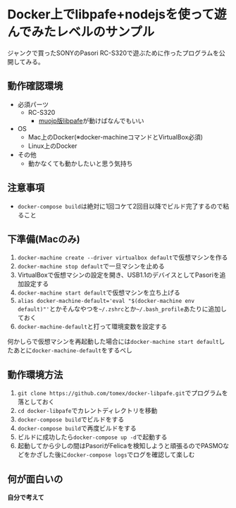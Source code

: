 # Docker上でlibpafe+nodejsを使って遊んでみたレベルのサンプル

ジャンクで買ったSONYのPasori RC-S320で遊ぶために作ったプログラムを公開してみる。

## 動作確認環境

* 必須パーツ
  * RC-S320
    * [muojp版libpafe](https://github.com/muojp/libpafe)が動けばなんでもいい
* OS
  * Mac上のDocker(※docker-machineコマンドとVirtualBox必須)
  * Linux上のDocker
* その他
  * 動かなくても動かしたいと思う気持ち

## 注意事項

* `docker-compose build`は絶対に1回コケて2回目以降でビルド完了するので粘ること

## 下準備(Macのみ)

1. `docker-machine create --driver virtualbox default`で仮想マシンを作る
1. `docker-machine stop default`で一旦マシンを止める
1. VirtualBoxで仮想マシンの設定を開き、USB1.1のデバイスとしてPasoriを追加設定する
1. `docker-machine start default`で仮想マシンを立ち上げる
1. `alias docker-machine-default='eval "$(docker-machine env default)"'`とかそんなやつを`~/.zshrc`とか`~/.bash_profile`あたりに追加しておく
1. `docker-machine-default`と打って環境変数を設定する

何かしらで仮想マシンを再起動した場合には`docker-machine start default`したあとに`docker-machine-default`をするべし

## 動作環境方法

1. `git clone https://github.com/tomex/docker-libpafe.git`でプログラムを落としておく
1. `cd docker-libpafe`でカレントディレクトリを移動
1. `docker-compose build`でビルドをする 
1. `docker-compose build`で再度ビルドをする
1. ビルドに成功したら`docker-compose up -d`で起動する
1. 起動してから少しの間はPasoriがFelicaを検知しようと頑張るのでPASMOなどをかざした後に`docker-compose logs`でログを確認して楽しむ

## 何が面白いの

**自分で考えて**